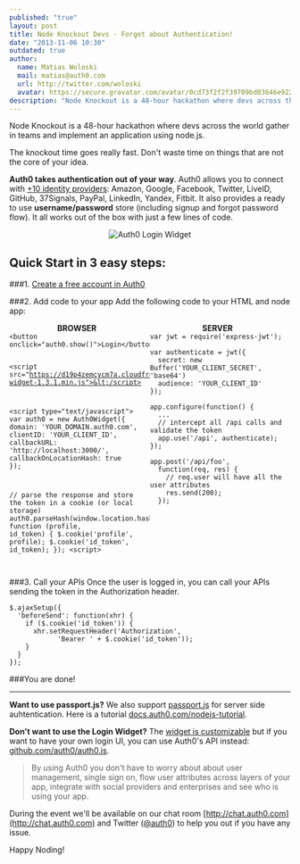 ```yaml
---
published: "true"
layout: post
title: Node Knockout Devs - Forget about Authentication!
date: "2013-11-06 10:30"
outdated: true
author:
  name: Matias Woloski
  mail: matias@auth0.com
  url: http://twitter.com/woloski
  avatar: https://secure.gravatar.com/avatar/0cd73f2f2f39709bd03646e9225cc3d3?s=60
description: "Node Knockout is a 48-hour hackathon where devs across the world gather in teams and implement an application using node.js."
---
```



Node Knockout is a 48-hour hackathon where devs across the world gather in teams and implement an application using node.js.

The knockout time goes really fast. Don't waste time on things that are not the core of your idea.

**Auth0 takes authentication out of your way**. Auth0 allows you to connect with [+10 identity providers](https://docs.auth0.com/identityproviders): Amazon, Google, Facebook, Twitter, LiveID, GitHub, 37Signals, PayPal, LinkedIn, Yandex, Fitbit. It also provides a ready to use **username/password** store (including signup and forgot password flow). It all works out of the box with just a few lines of code.

<div style="text-align:center"><img src="https://s3.amazonaws.com/blog.auth0.com/img/login-widget.gif" alt="Auth0 Login Widget"></div>

## Quick Start in 3 easy steps:

###1. <a href="javascript: widget.show()">Create a free account in Auth0</a>

<!-- more -->

###2. Add code to your app
Add the following code to your HTML and node app:

<div style="float: left; width: 48%; padding-right: 10px; text-align:center;font-weight: bold">BROWSER</div>
<div style="float: left; width: 48%; text-align:center;font-weight: bold">SERVER</div>
<pre style="float: left; width: 48%; padding-right: 10px;margin:0">
<code>&lt;button onclick="auth0.show()">Login&lt;/button>

&lt;script src="https://d19p4zemcycm7a.cloudfront.net/w2/auth0-widget-1.3.1.min.js">&lt;/script>

&lt;script type="text/javascript">
var auth0 = new Auth0Widget({
  domain:       'YOUR_DOMAIN.auth0.com',
  clientID:     'YOUR_CLIENT_ID',
  callbackURL:  'http://localhost:3000/',
  callbackOnLocationHash: true
});

// parse the response and store the token in a cookie (or local storage)
auth0.parseHash(window.location.hash, function (profile, id_token) {
  $.cookie('profile', profile);
  $.cookie('id_token', id_token);
});
&lt;script>

</code>
</pre>

<pre style="float: left; width: 48%;margin:0">
<code>var jwt = require('express-jwt');

var authenticate = jwt({
  secret: new Buffer('YOUR_CLIENT_SECRET', 'base64')
  audience: 'YOUR_CLIENT_ID'
});

app.configure(function() {
  ...
  // intercept all /api calls and validate the token
  app.use('/api', authenticate);
});

app.post('/api/foo',
  function(req, res) {
    // req.user will have all the user attributes
    res.send(200);
  });

</code>
</pre>
<div style="clear: both;"></div>
###3. Call your APIs
Once the user is logged in, you can call your APIs sending the token in the Authorization header.

	$.ajaxSetup({
	  'beforeSend': function(xhr) {
		if ($.cookie('id_token')) {
	      xhr.setRequestHeader('Authorization',
	       		'Bearer ' + $.cookie('id_token'));
	    }
	  }
	});

###You are done!

---

**Want to use passport.js?**
We also support [passport.js](http://passportjs.org/) for server side auhtentication. Here is a tutorial [docs.auth0.com/nodejs-tutorial](https://docs.auth0.com/nodejs-tutorial).

**Don't want to use the Login Widget?**
The [widget is customizable](https://docs.auth0.com/login-widget2) but if you want to have your own login UI, you can use Auth0's API instead: [github.com/auth0/auth0.js](http://github.com/auth0/auth0.js).

> By using Auth0 you don't have to worry about about user management, single sign on, flow user attributes across layers of your app, integrate with social providers and enterprises and see who is using your app.

During the event we'll be available on our chat room [http://chat.auth0.com](http://chat.auth0.com) and Twitter ([@auth0](http://auth0.com)) to help you out if you have any issue.

Happy Noding!

<script src="https://d19p4zemcycm7a.cloudfront.net/w2/auth0-widget-1.3.1.min.js"></script>
<script type="text/javascript">
    var widget = new Auth0Widget({
        domain:       'auth0.auth0.com',
        clientID:     'zEYfpoFzUMEzilhkHilcWoNkrFfJ3hAI',
        callbackURL:  'https://app.auth0.com/callback'
    });
</script>
